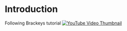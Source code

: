 # Introduction

Following Brackeys tutorial
[![YouTube Video Thumbnail](https://img.youtube.com/vi/LOhfqjmasi0/0.jpg)](https://www.youtube.com/watch?v=LOhfqjmasi0)
